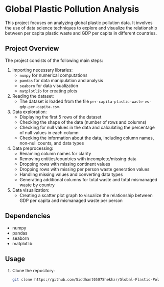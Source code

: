 # Global Plastic Pollution Analysis

This project focuses on analyzing global plastic pollution data. It involves the use of data science techniques to explore and visualize the relationship between per capita plastic waste and GDP per capita in different countries.

## Project Overview

The project consists of the following main steps:

1. Importing necessary libraries:
   - `numpy` for numerical computations
   - `pandas` for data manipulation and analysis
   - `seaborn` for data visualization
   - `matplotlib` for creating plots
2. Reading the dataset:
   - The dataset is loaded from the file `per-capita-plastic-waste-vs-gdp-per-capita.csv`.
3. Data exploration:
   - Displaying the first 5 rows of the dataset
   - Checking the shape of the data (number of rows and columns)
   - Checking for null values in the data and calculating the percentage of null values in each column
   - Checking the information about the data, including column names, non-null counts, and data types
4. Data preprocessing:
   - Renaming column names for clarity
   - Removing entities/countries with incomplete/missing data
   - Dropping rows with missing continent values
   - Dropping rows with missing per person waste generation values
   - Handling missing values and converting data types
   - Generating additional columns for total waste and total mismanaged waste by country
5. Data visualization:
   - Creating a scatter plot graph to visualize the relationship between GDP per capita and mismanaged waste per person

## Dependencies

- numpy
- pandas
- seaborn
- matplotlib

## Usage

1. Clone the repository:

   ```bash
   git clone https://github.com/Siddhant0507Shekhar/Global-Plastic-Pollution-Analysis
